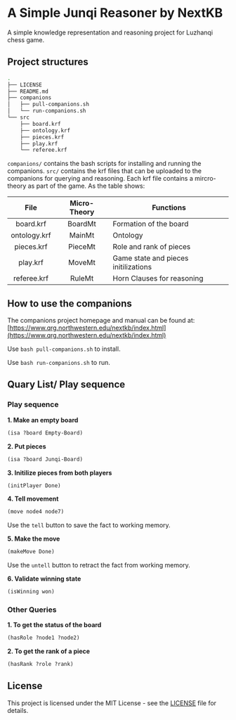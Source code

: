# A Simple Junqi Reasoner by NextKB

A simple knowledge representation and reasoning project for Luzhanqi chess game.

## Project structures

```bash
.
├── LICENSE
├── README.md
├── companions
│   ├── pull-companions.sh
│   └── run-companions.sh
└── src
    ├── board.krf
    ├── ontology.krf
    ├── pieces.krf
    ├── play.krf
    └── referee.krf
```

`companions/` contains the bash scripts for installing and running the companions.
`src/` contains the krf files that can be uploaded to the companions for querying
and reasoning. Each krf file contains a mircro-theory as part of the game. As the
table shows:

|   **File**   | **Micro-Theory** | **Functions**                        |
|:------------:|:----------------:|--------------------------------------|
|   board.krf  |      BoardMt     | Formation of the board               |
| ontology.krf |      MainMt      | Ontology                             |
|  pieces.krf  |      PieceMt     | Role and rank of pieces              |
|   play.krf   |      MoveMt      | Game state and pieces initilizations |
|  referee.krf |      RuleMt      | Horn Clauses for reasoning           |

## How to use the companions

The companions project homepage and manual can be found at:
[https://www.qrg.northwestern.edu/nextkb/index.html](https://www.qrg.northwestern.edu/nextkb/index.html)

Use `bash pull-companions.sh` to install.

Use `bash run-companions.sh` to run.

## Quary List/ Play sequence

### Play sequence

**1. Make an empty board**

```lisp
(isa ?board Empty-Board)
```

**2. Put pieces**

```lisp
(isa ?board Junqi-Board)
```

**3. Initilize pieces from both players**

```lisp
(initPlayer Done)
```
**4. Tell movement**

```lisp
(move node4 node7)
```

Use the `tell` button to save the fact to working memory.

**5. Make the move**

```lisp
(makeMove Done)
```

Use the `untell` button to retract the fact from working memory.

**6. Validate winning state**

```lisp
(isWinning won)
```

### Other Queries

**1. To get the status of the board**

```lisp
(hasRole ?node1 ?node2)
```

**2. To get the rank of a piece**

```lisp
(hasRank ?role ?rank)
```

## License

This project is licensed under the MIT License - see the [LICENSE](LICENSE)
file for details.
